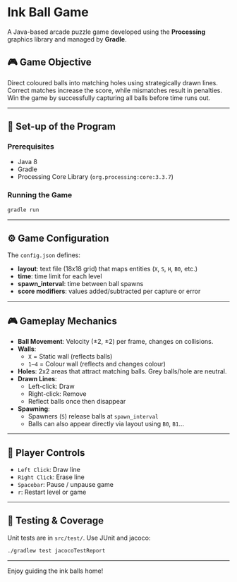 
# Ink Ball Game

A Java-based arcade puzzle game developed using the **Processing** graphics library and managed by **Gradle**. 

## 🎮 Game Objective

Direct coloured balls into matching holes using strategically drawn lines. Correct matches increase the score, while mismatches result in penalties. Win the game by successfully capturing all balls before time runs out.

---

## 🚀 Set-up of the Program

### Prerequisites

- Java 8
- Gradle
- Processing Core Library (`org.processing:core:3.3.7`)

### Running the Game

```bash
gradle run
```

---

## ⚙️ Game Configuration

The `config.json` defines:

- **layout**: text file (18x18 grid) that maps entities (`X`, `S`, `H`, `B0`, etc.)
- **time**: time limit for each level
- **spawn_interval**: time between ball spawns
- **score modifiers**: values added/subtracted per capture or error

---

## 🎮 Gameplay Mechanics

- **Ball Movement**: Velocity (±2, ±2) per frame, changes on collisions.
- **Walls**:
  - `X` = Static wall (reflects balls)
  - `1–4` = Colour wall (reflects and changes colour)
- **Holes**: 2x2 areas that attract matching balls. Grey balls/hole are neutral.
- **Drawn Lines**:
  - Left-click: Draw
  - Right-click: Remove
  - Reflect balls once then disappear
- **Spawning**:
  - Spawners (`S`) release balls at `spawn_interval`
  - Balls can also appear directly via layout using `B0`, `B1`...

---

## 🧠 Player Controls

- `Left Click`: Draw line
- `Right Click`: Erase line
- `Spacebar`: Pause / unpause game
- `r`: Restart level or game

---

## 🧪 Testing & Coverage

Unit tests are in `src/test/`. Use JUnit and jacoco:

```bash
./gradlew test jacocoTestReport
```

---

Enjoy guiding the ink balls home!
